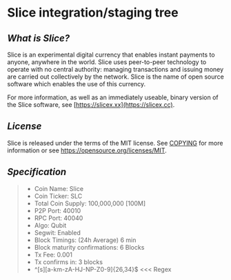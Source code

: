 Slice integration/staging tree
=====================================


***What is Slice?***
----------------

Slice is an experimental digital currency that enables instant payments to
anyone, anywhere in the world. Slice uses peer-to-peer technology to operate
with no central authority: managing transactions and issuing money are carried
out collectively by the network. Slice is the name of open source
software which enables the use of this currency.

For more information, as well as an immediately useable, binary version of
the Slice software, see [https://slicex.xx](https://slicex.cc).

***License***
-------

Slice is released under the terms of the MIT license. See [COPYING](COPYING) for more
information or see https://opensource.org/licenses/MIT.

***Specification***
-------------------

> - Coin Name: Slice  
> - Coin Ticker: SLC 
> - Total Coin Supply: 100,000,000 [100M]  
> - P2P Port: 40010  
> - RPC Port: 40040  
> - Algo: Qubit  
> - Segwit: Enabled  
> - Block Timings: (24h Average) 6 min  
> - Block maturity confirmations: 6 Blocks  
> - Tx Fee: 0.001  
> - Tx confirms in: 3 blocks
> - ^[s][a-km-zA-HJ-NP-Z0-9]{26,34}$  <<< Regex

